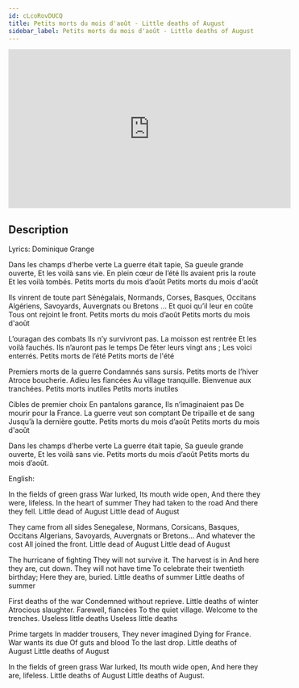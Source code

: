 ```yaml
---
id: cLcoRovDUCQ
title: Petits morts du mois d'août - Little deaths of August
sidebar_label: Petits morts du mois d'août - Little deaths of August
---
```


<iframe
  width="560"
  height="315"
  src="https://www.youtube.com/embed/cLcoRovDUCQ"
  title="YouTube video player"
  frameborder="0"
  allow="accelerometer; autoplay; clipboard-write; encrypted-media; gyroscope; picture-in-picture; web-share"
  referrerpolicy="strict-origin-when-cross-origin"
  allowfullscreen
></iframe>

## Description

Lyrics: Dominique Grange

Dans les champs d’herbe verte
La guerre était tapie,
Sa gueule grande ouverte,
Et les voilà sans vie.
En plein cœur de l’été
Ils avaient pris la route
Et les voilà tombés.
Petits morts du mois d’août
Petits morts du mois d'août
 
Ils vinrent de toute part
Sénégalais, Normands,
Corses, Basques, Occitans
Algériens, Savoyards,
Auvergnats ou Bretons …
Et quoi qu’il leur en coûte
Tous ont rejoint le front.
Petits morts du mois d’août
Petits morts du mois d'août
 
L’ouragan des combats
Ils n’y survivront pas.
La moisson est rentrée
Et les voilà fauchés.
Ils n’auront pas le temps
De fêter leurs vingt ans ;
Les voici enterrés.
Petits morts de l’été
Petits morts de l'été
 
Premiers morts de la guerre
Condamnés sans sursis.
Petits morts de l’hiver
Atroce boucherie.
Adieu les fiancées
Au village tranquille.
Bienvenue aux tranchées.
Petits morts inutiles
Petits morts inutiles
 
Cibles de premier choix
En pantalons garance,
Ils n’imaginaient pas
De mourir pour la France.
La guerre veut son comptant
De tripaille et de sang
Jusqu’à la dernière goutte.
Petits morts du mois d’août
Petits morts du mois d'août
 
Dans les champs d’herbe verte
La guerre était tapie,
Sa gueule grande ouverte,
Et les voilà sans vie.
Petits morts du mois d’août
Petits morts du mois d’août.

English:

In the fields of green grass
War lurked,
Its mouth wide open,
And there they were, lifeless.
In the heart of summer
They had taken to the road
And there they fell.
Little dead of August
Little dead of August

They came from all sides
Senegalese, Normans,
Corsicans, Basques, Occitans
Algerians, Savoyards,
Auvergnats or Bretons…
And whatever the cost
All joined the front.
Little dead of August
Little dead of August

The hurricane of fighting
They will not survive it.
The harvest is in
And here they are, cut down.
They will not have time
To celebrate their twentieth birthday;
Here they are, buried. Little deaths of summer
Little deaths of summer

First deaths of the war
Condemned without reprieve.
Little deaths of winter
Atrocious slaughter.
Farewell, fiancées
To the quiet village.
Welcome to the trenches.
Useless little deaths
Useless little deaths

Prime targets
In madder trousers,
They never imagined
Dying for France.
War wants its due
Of guts and blood
To the last drop.
Little deaths of August
Little deaths of August

In the fields of green grass
War lurked,
Its mouth wide open,
And here they are, lifeless.
Little deaths of August
Little deaths of August.

